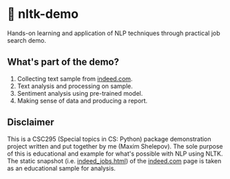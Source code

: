 # 📖 nltk-demo
Hands-on learning and application of NLP techniques through practical job search demo.

## What's part of the demo?
1. Collecting text sample from [indeed.com](https://www.indeed.com).
2. Text analysis and processing on sample.
3. Sentiment analysis using pre-trained model.
4. Making sense of data and producing a report.

## Disclaimer
This is a CSC295 (Special topics in CS: Python) package demonstration project written and put together by me (Maxim Shelepov). The sole purpose of this is educational and example for what's possible with NLP using NLTK. The static snapshot (i.e. [indeed_jobs.html](./indeed_jobs.html)) of the [indeed.com](https://www.indeed.com) page is taken as an educational sample for analysis.
